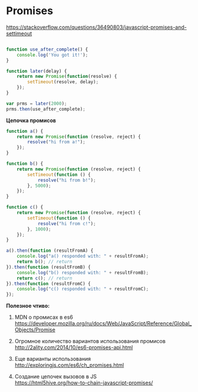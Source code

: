 # Promises


https://stackoverflow.com/questions/36490803/javascript-promises-and-settimeout

```js

function use_after_complete() {
    console.log('You got it!');
}

function later(delay) {
    return new Promise(function(resolve) {
        setTimeout(resolve, delay);
    });
}

var prms = later(2000);
prms.then(use_after_complete);
```

**Цепочка промисов**


```js
function a() { 
    return new Promise(function (resolve, reject) { 
        resolve("hi from a!");
    });
}

function b() { 
    return new Promise(function (resolve, reject) { 
        setTimeout(function () { 
            resolve("hi from b!");
        }, 5000);
    });
}

function c() { 
    return new Promise(function (resolve, reject) { 
        setTimeout(function () { 
            resolve("hi from c!");
        }, 1000);
    });
}

a().then(function (resultFromA) {
    console.log("a() responded with: " + resultFromA);
    return b(); // return 
}).then(function (resultFromB) { 
    console.log("b() responded with: " + resultFromB);
    return c(); // return
}).then(function (resultFromC) { 
    console.log("c() responded with: " + resultFromC);
});
```

**Полезное чтиво:**

1. MDN о промисах в es6
https://developer.mozilla.org/ru/docs/Web/JavaScript/Reference/Global_Objects/Promise

2. Огромное количество вариантов использования промисов
http://2ality.com/2014/10/es6-promises-api.html

3. Еще варианты использования
http://exploringjs.com/es6/ch_promises.html

4. Создание цепочек вызовов в JS  
https://html5hive.org/how-to-chain-javascript-promises/